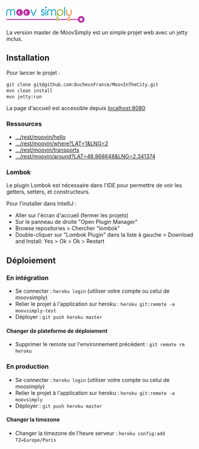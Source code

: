 ![Moov'Simply](/src/main/webapp/img/logo-medium.png)

La version master de MoovSimply est un simple projet web avec un jetty inclus.

## Installation

Pour lancer le projet :
```
git clone git@github.com:DuchessFrance/MoovInTheCity.git
mvn clean install
mvn jetty:run
```

La page d'accueil est accessible depuis [localhost:8080](http://localhost:8080/)

### Ressources

- [.../rest/moovin/hello](http://localhost:8080/rest/moovin/hello)
- [.../rest/moovin/where?LAT=1&LNG=2](http://localhost:8080/rest/moovin/where?LAT=1&LNG=2])
- [.../rest/moovin/transports](http://localhost:8080/rest/moovin/transports)
- [.../rest/moovin/around?LAT=48.868648&LNG=2.341374](http://localhost:8080/rest/moovin/around?LAT=48.868648&LNG=2.341374)

### Lombok

Le plugin Lombok est nécessaire dans l'IDE pour permettre de voir les getters, setters, et constructeurs.

Pour l'installer dans IntelliJ :
- Aller sur l'écran d'accueil (fermer les projets)
- Sur le panneau de droite "Open Plugin Manager"
- Browse repositories > Chercher "lombok"
- Double-cliquer sur "Lombok Plugin" dans la liste à gauche > Download and Install: Yes > Ok > Ok > Restart

## Déploiement

### En intégration
- Se connecter : `heroku login` (utiliser votre compte ou celui de moovsimply)
- Relier le projet à l'application sur heroku : `heroku git:remote -a moovsimply-test`
- Déployer : `git push heroku master`

#### Changer de plateforme de déploiement
- Supprimer le remote sur l'environnement précédent : `git remote rm heroku`

### En production
- Se connecter : `heroku login` (utiliser votre compte ou celui de moosimply)
- Relier le projet à l'application sur heroku : `heroku git:remote -a moovsimply`
- Déployer : `git push heroku master`

#### Changer la timezone
- Changer la timezone de l'heure serveur : `heroku config:add TZ=Europe/Paris`
